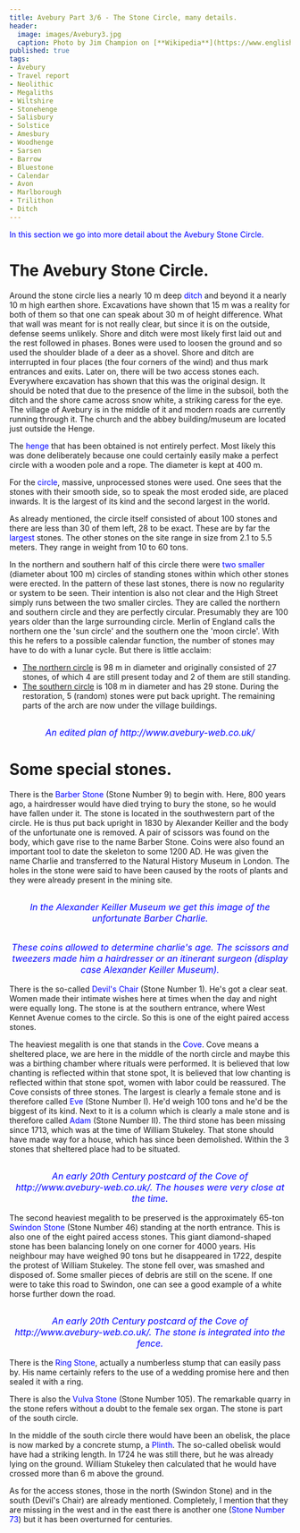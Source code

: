 ```yaml
---
title: Avebury Part 3/6 - The Stone Circle, many details.
header:
  image: images/Avebury3.jpg
  caption: Photo by Jim Champion on [**Wikipedia**](https://www.english-heritage.org.uk)
published: true
tags:
- Avebury
- Travel report
- Neolithic
- Megaliths
- Wiltshire
- Stonehenge
- Salisbury
- Solstice
- Amesbury
- Woodhenge
- Sarsen
- Barrow
- Bluestone
- Calendar
- Avon
- Marlborough
- Trilithon
- Ditch
---
```


<span style="color: blue;">In this section we go into more detail about the Avebury Stone Circle.</span>

# The Avebury Stone Circle.

Around the stone circle lies a nearly 10 m deep <span style="color: blue;">ditch</span> and beyond it a nearly 10 m high earthen shore. Excavations have shown that 15 m was a reality for both of them so that one can speak about 30 m of height difference. What that wall was meant for is not really clear, but since it is on the outside, defense seems unlikely. Shore and ditch were most likely first laid out and the rest followed in phases. Bones were used to loosen the ground and so used the shoulder blade of a deer as a shovel. Shore and ditch are interrupted in four places (the four corners of the wind) and thus mark entrances and exits. Later on, there will be two access stones each. Everywhere excavation has shown that this was the original design. It should be noted that due to the presence of the lime in the subsoil, both the ditch and the shore came across snow white, a striking caress for the eye. The village of Avebury is in the middle of it and modern roads are currently running through it. The church and the abbey building/museum are located just outside the Henge.

The <span style="color: blue;">henge</span> that has been obtained is not entirely perfect. Most likely this was done deliberately because one could certainly easily make a perfect circle with a wooden pole and a rope. The diameter is kept at 400 m. 

For the <span style="color: blue;">circle</span>, massive, unprocessed stones were used. One sees that the stones with their smooth side, so to speak the most eroded side, are placed inwards. It is the largest of its kind and the second largest in the world.

As already mentioned, the circle itself consisted of about 100 stones and there are less than 30 of them left, 28 to be exact. These are by far the <span style="color: blue;">largest</span> stones. The other stones on the site range in size from 2.1 to 5.5 meters. They range in weight from 10 to 60 tons. 

In the northern and southern half of this circle there were <span style="color: blue;">two smaller</span> (diameter about 100 m) circles of standing stones within which other stones were erected. In the pattern of these last stones, there is now no regularity or system to be seen. Their intention is also not clear and the High Street simply runs between the two smaller circles. They are called the northern and southern circle and they are perfectly circular. Presumably they are 100 years older than the large surrounding circle. Merlin of England calls the northern one the 'sun circle' and the southern one the 'moon circle'. With this he refers to a possible calendar function, the number of stones may have to do with a lunar cycle. But there is little acclaim:
* <u>The northern circle</u> is 98 m in diameter and originally consisted of 27 stones, of which 4 are still present today and 2 of them are still standing. 
* <u>The southern circle</u> is 108 m in diameter and has 29 stone. During the restoration, 5 (random) stones were put back upright. The remaining parts of the arch are now under the village buildings.

<div align="center"><img src="/images/Avebury cirkel bewerkt.jpg" alt="" width="" height=""></div>

<p style="text-align: center; font-size: 12pt;"><span style="color: blue;"><i>An edited plan of http://www.avebury-web.co.uk/</i></span></p>

# Some special stones.
There is the <span style="color: blue;">Barber Stone</span> (Stone Number 9) to begin with. Here, 800 years ago, a hairdresser would have died trying to bury the stone, so he would have fallen under it. The stone is located in the southwestern part of the circle. He is thus put back upright in 1830 by Alexander Keiller and the body of the unfortunate one is removed. A pair of scissors was found on the body, which gave rise to the name Barber Stone. Coins were also found an important tool to date the skeleton to some 1200 AD. He was given the name Charlie and transferred to the Natural History Museum in London. The holes in the stone were said to have been caused by the roots of plants and they were already present in the mining site. 

<div align="center"><img src="/images/Avebury Charlie.jpg" alt="" width="" height=""></div>

<p style="text-align: center; font-size: 12pt;"><span style="color: blue;"><i>In the Alexander Keiller Museum we get this image of the unfortunate Barber Charlie.</i></span></p>

<div align="center"><img src="/images/Charlie geldstukken.jpg" alt="" width="" height=""></div> 

<div align="center"><img src="/images/Charlie schaar.jpg" alt="" width="" height=""></div>

<p style="text-align: center; font-size: 12pt;"><span style="color: blue;"><i>These coins allowed to determine charlie's age. The scissors and tweezers made him a hairdresser or an itinerant surgeon (display case Alexander Keiller Museum).</i></span></p>

There is the so-called <span style="color: blue;">Devil's Chair</span> (Stone Number 1). He's got a clear seat. Women made their intimate wishes here at times when the day and night were equally long. The stone is at the southern entrance, where West Kennet Avenue comes to the circle. So this is one of the eight paired access stones.

The heaviest megalith is one that stands in the <span style="color: blue;">Cove</span>. Cove means a sheltered place, we are here in the middle of the north circle and maybe this was a birthing chamber where  rituals were performed. It is believed that low chanting is reflected within that stone spot, It is believed that low chanting is reflected within that stone spot, women with labor could be reassured. The Cove consists of three stones. The largest is clearly a female stone and is therefore called <span style="color: blue;">Eve</span> (Stone Number I). He'd weigh 100 tons and he'd be the biggest of its kind. Next to it is a column which is clearly a male stone and is therefore called <span style="color: blue;">Adam</span> (Stone Number II). The third stone has been missing since 1713, which was at the time of William Stukeley. That stone should have made way for a house, which has since been demolished. Within the 3 stones that sheltered place had to be situated.

<div align="center"><img src="/images/Cove.jpg" alt="" width="" height=""></div>

<p style="text-align: center; font-size: 12pt;"><span style="color: blue;"><i>An early 20th Century postcard of the Cove of http://www.avebury-web.co.uk/. The houses were very close at the time.</i></span></p>

The second heaviest megalith to be preserved is the approximately 65-ton <span style="color: blue;">Swindon Stone</span> (Stone Number 46) standing at the north entrance. This is also one of the eight paired access stones. This giant diamond-shaped stone has been balancing lonely on one corner for 4000 years. His neighbour may have weighed 90 tons but he disappeared in 1722, despite the protest of William Stukeley. The stone fell over, was smashed and disposed of. Some smaller pieces of debris are still on the scene. If one were to take this road to Swindon, one can see a good example of a white horse further down the road.

<div align="center"><img src="/images/Swindon.jpg" alt="" width="" height=""></div>

<p style="text-align: center; font-size: 12pt;"><span style="color: blue;"><i>An early 20th Century postcard of the Cove of http://www.avebury-web.co.uk/. The stone is integrated into the fence.</i></span></p>

There is the <span style="color: blue;">Ring Stone</span>, actually a numberless stump that can easily pass by. His name certainly refers to the use of a wedding promise here and then sealed it with a ring.

There is also the <span style="color: blue;">Vulva Stone</span> (Stone Number 105). The remarkable quarry in the stone refers without a doubt to the female sex organ. The stone is part of the south circle. 

In the middle of the south circle there would have been an obelisk, the place is now marked by a concrete stump, a <span style="color: blue;">Plinth</span>. The so-called obelisk would have had a striking length. In 1724 he was still there, but he was already lying on the ground. William Stukeley then calculated that he would have crossed more than 6 m above the ground.

As for the access stones, those in the north (Swindon Stone) and in the south (Devil's Chair) are already mentioned. Completely, I mention that they are missing in the west and in the east there is another one (<span style="color: blue;">Stone Number 73</span>) but it has been overturned for centuries.
